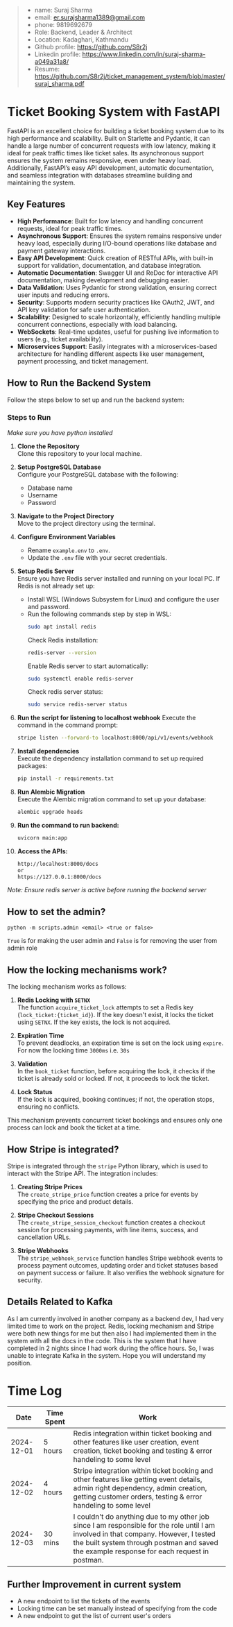 > - name: Suraj Sharma
> - email: er.surajsharma1389@gmail.com
> - phone: 9819692679
> - Role: Backend, Leader & Architect
> - Location: Kadaghari, Kathmandu
> - Github profile: https://github.com/S8r2j
> - Linkedin profile: https://www.linkedin.com/in/suraj-sharma-a049a31a8/
> - Resume: https://github.com/S8r2j/ticket_management_system/blob/master/suraj_sharma.pdf


# Ticket Booking System with FastAPI

FastAPI is an excellent choice for building a ticket booking system due to its high performance and scalability. Built on Starlette and Pydantic, it can handle a large number of concurrent requests with low latency, making it ideal for peak traffic times like ticket sales. Its asynchronous support ensures the system remains responsive, even under heavy load. Additionally, FastAPI’s easy API development, automatic documentation, and seamless integration with databases streamline building and maintaining the system.

## Key Features

- **High Performance**: Built for low latency and handling concurrent requests, ideal for peak traffic times.
- **Asynchronous Support**: Ensures the system remains responsive under heavy load, especially during I/O-bound operations like database and payment gateway interactions.
- **Easy API Development**: Quick creation of RESTful APIs, with built-in support for validation, documentation, and database integration.
- **Automatic Documentation**: Swagger UI and ReDoc for interactive API documentation, making development and debugging easier.
- **Data Validation**: Uses Pydantic for strong validation, ensuring correct user inputs and reducing errors.
- **Security**: Supports modern security practices like OAuth2, JWT, and API key validation for safe user authentication.
- **Scalability**: Designed to scale horizontally, efficiently handling multiple concurrent connections, especially with load balancing.
- **WebSockets**: Real-time updates, useful for pushing live information to users (e.g., ticket availability).
- **Microservices Support**: Easily integrates with a microservices-based architecture for handling different aspects like user management, payment processing, and ticket management.

## How to Run the Backend System

Follow the steps below to set up and run the backend system:

### Steps to Run
*Make sure you have python installed*
1. **Clone the Repository**  
   Clone this repository to your local machine.

2. **Setup PostgreSQL Database**  
   Configure your PostgreSQL database with the following:
   - Database name
   - Username
   - Password

3. **Navigate to the Project Directory**  
   Move to the project directory using the terminal.

4. **Configure Environment Variables**  
   - Rename `example.env` to `.env`.
   - Update the `.env` file with your secret credentials.

5. **Setup Redis Server**  
   Ensure you have Redis server installed and running on your local PC. If Redis is not already set up:  
   - Install WSL (Windows Subsystem for Linux) and configure the user and password.
   - Run the following commands step by step in WSL:
     ```bash
     sudo apt install redis
     ```
     Check Redis installation:
     ```bash
     redis-server --version
     ```
     Enable Redis server to start automatically:
     ```bash
     sudo systemctl enable redis-server
     ```
     Check redis server status:
     ```bash
     sudo service redis-server status
     ```

6. **Run the script for listening to localhost webhook**
   Execute the command in the command prompt:
   ```bash
   stripe listen --forward-to localhost:8000/api/v1/events/webhook
   ```

6. **Install dependencies**  
   Execute the dependency installation command to set up required packages:
   ```bash
   pip install -r requirements.txt
   ```

6. **Run Alembic Migration**  
   Execute the Alembic migration command to set up your database:
   ```bash
   alembic upgrade heads
   ```

7. **Run the command to run backend:**
    ```bash
    uvicorn main:app
    ```
8. **Access the APIs:**
   ```bash
   http://localhost:8000/docs
   or
   https://127.0.0.1:8000/docs
   ```
*Note: Ensure redis server is active before running the backend server*

## How to set the admin?
    python -m scripts.admin <email> <true or false> 
`True` is for making the user admin and `False` is for removing the user from admin role

## How the locking mechanisms work?
The locking mechanism works as follows:

1. **Redis Locking with `SETNX`**  
   The function `acquire_ticket_lock` attempts to set a Redis key (`lock_ticket:{ticket_id}`). If the key doesn't exist, it locks the ticket using `SETNX`. If the key exists, the lock is not acquired.

2. **Expiration Time**  
   To prevent deadlocks, an expiration time is set on the lock using `expire`. For now the locking time `3000ms` i.e. `30s`

3. **Validation**  
   In the `book_ticket` function, before acquiring the lock, it checks if the ticket is already sold or locked. If not, it proceeds to lock the ticket.

4. **Lock Status**  
   If the lock is acquired, booking continues; if not, the operation stops, ensuring no conflicts.

This mechanism prevents concurrent ticket bookings and ensures only one process can lock and book the ticket at a time.

## How Stripe is integrated?
Stripe is integrated through the `stripe` Python library, which is used to interact with the Stripe API. The integration includes:

1. **Creating Stripe Prices**  
   The `create_stripe_price` function creates a price for events by specifying the price and product details.

2. **Stripe Checkout Sessions**  
   The `create_stripe_session_checkout` function creates a checkout session for processing payments, with line items, success, and cancellation URLs.

3. **Stripe Webhooks**  
   The `stripe_webhook_service` function handles Stripe webhook events to process payment outcomes, updating order and ticket statuses based on payment success or failure. It also verifies the webhook signature for security.

## Details Related to Kafka
As I am currently involved in another company as a backend dev, I had very limited time to work on the project. Redis, locking mechanism and Stripe were both new things for me but then also I had implemented them in the system with all the docs in the code. This is the system that I have completed in 2 nights since I had work during the office hours. So, I was unable to integrate Kafka in the system. Hope you will understand my position.

# Time Log
| Date       | Time Spent | Work                    |
|------------|------------|-------------------------|
| 2024-12-01 | 5 hours    | Redis integration within ticket booking and other features like user creation, event creation, ticket booking and testing & error handeling to some level|
| 2024-12-02 | 4 hours    | Stripe integration within ticket booking and other features like getting event details, admin right dependency, admin creation, getting customer orders, testing & error handeling to some level  |
| 2024-12-03 | 30 mins    | I couldn't do anything due to my other job since I am responsible for the role until I am involved in that company. However, I tested the built system through postman and saved the example response for each request in postman.   |

## Further Improvement in current system
- A new endpoint to list the tickets of the events
- Locking time can be set manually instead of specifying from the code
- A new endpoint to get the list of current user's orders